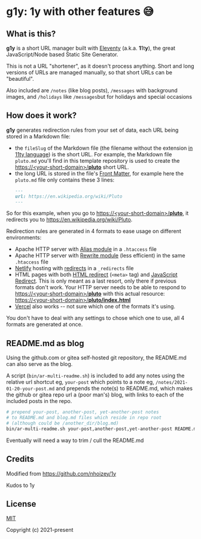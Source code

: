 # **g1y**: 1y with other features 😅

## What is this?

**g1y** is a short URL manager built with [Eleventy](https://www.11ty.dev/) (a.k.a. **1**1t**y**), the great JavaScript/Node based Static Site Generator.

This is not a URL "shortener", as it doesn't process anything. Short and long versions of URLs are managed manually, so that short URLs can be "beautiful".

Also included are `/notes` (like blog posts), `/messages` with background images, and `/holidays` like `/messages`but for holidays and special occasions

## How does it work?

**g1y** generates redirection rules from your set of data, each URL being stored in a Markdown file:
- the `fileSlug` of the Markdown file (the filename without the extension [in 11ty language](https://www.11ty.dev/docs/data/#page-variable-contents)) is the short URL. For example, the Markdown file `pluto.md` you'll find in this template repository is used to create the [https://\<your-short-domain\>/**pluto**](https://<your-short-domain>/pluto) short URL.
- the long URL is stored in the file's [Front Matter](https://www.11ty.dev/docs/data-frontmatter/), for example here the `pluto.md` file only contains these 3 lines:
    ```markdown
    ---
    url: https://en.wikipedia.org/wiki/Pluto
    ---
    ```

So for this example, when you go to [https://\<your-short-domain\>/**pluto**](https://<your-short-domain>/pluto), it redirects you to <https://en.wikipedia.org/wiki/Pluto>.

Redirection rules are generated in 4 formats to ease usage on different environments:
- Apache HTTP server with [Alias module](https://httpd.apache.org/docs/current/en/mod/mod_alias.html) in a `.htaccess` file
- Apache HTTP server with [Rewrite module](https://httpd.apache.org/docs/current/en/mod/mod_rewrite.html) (less efficient) in the same `.htaccess` file
- [Netlify](https://netlify.com/) hosting with [redirects](https://docs.netlify.com/routing/redirects/) in a `_redirects` file
- HTML pages with both [HTML redirect](https://css-tricks.com/redirect-web-page/#article-header-id-1) (`<meta>` tag) and [JavaScript Redirect](https://css-tricks.com/redirect-web-page/#article-header-id-2). This is only meant as a last resort, only there if previous formats don't work. Your HTTP server needs to be able to respond to [https://\<your-short-domain\>/**pluto**](https://<your-short-domain>/pluto) with this actual resource: [https://\<your-short-domain\>/**pluto/index.html**](https://<your-short-domain>/pluto/index.html)
- [Vercel](https://vercel.com/) also works -- not sure which one of the formats it's using.

You don't have to deal with any settings to chose which one to use, all 4 formats are generated at once.

## README.md as blog

Using the github.com or gitea self-hosted git repository, the README.md can also serve as the blog.

A script (`bin/ar-multi-readme.sh`) is included to add any notes using the relative url shortcut eg, `your-post` which points to a note eg, `/notes/2021-01-20-your-post.md` and  prepends the note(s) to README.md, which makes the github or gitea repo url a (poor man's) blog, with links to each of the included posts in the repo.

  ```bash
  # prepend your-post, another-post, yet-another-post notes 
  # to README.md and blog.md files which reside in repo root
  # (although could be /another_dir/blog.md)
  bin/ar-multi-readme.sh your-post,another-post,yet-another-post README.md,blog.md 
  ```

Eventually will need a way to trim / cull the README.md

## Credits

Modified from https://github.com/nhoizey/1y

Kudos to 1y

## License

[MIT](http://opensource.org/licenses/MIT)

Copyright (c) 2021-present
